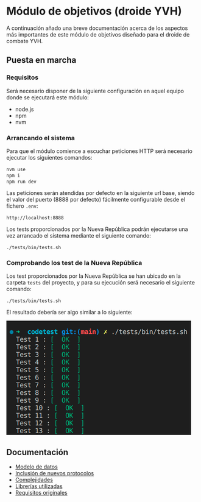 # Módulo de objetivos (droide YVH)

A continuación añado una breve documentación acerca de los aspectos más importantes de este módulo de objetivos diseñado para el droide de combate YVH.

## Puesta en marcha

### Requisitos

Será necesario disponer de la siguiente configuración en aquel equipo donde se ejecutará este módulo:

- node.js
- npm
- nvm

### Arrancando el sistema

Para que el módulo comience a escuchar peticiones HTTP será necesario ejecutar los siguientes comandos:

```
nvm use
npm i
npm run dev
```

Las peticiones serán atendidas por defecto en la siguiente url base, siendo el valor del puerto (8888 por defecto) fácilmente configurable desde el fichero `.env`:

```
http://localhost:8888
```

Los tests proporcionados por la Nueva República podrán ejecutarse una vez arrancado el sistema mediante el siguiente comando:

```
./tests/bin/tests.sh
```

### Comprobando los test de la Nueva República

Los test proporcionados por la Nueva República se han ubicado en la
carpeta `tests` del proyecto, y para su ejecución será necesario el
siguiente comando:

```
./tests/bin/tests.sh
```

El resultado debería ser algo similar a lo siguiente:

![Resultado de la ejecución de los tests de la Nueva República](./doc/images/test_run.png)

## Documentación

* [Modelo de datos](./doc/entities.md)
* [Inclusión de nuevos protocolos](./doc/new-protocols.md)
* [Complejidades](./doc/complexity.md)
* [Librerías utilizadas](./doc/libraries.md)
* [Requisitos originales](./doc/requirements.pdf)
